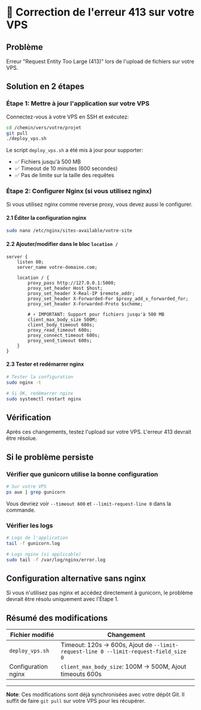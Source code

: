 # 🔧 Correction de l'erreur 413 sur votre VPS

## Problème
Erreur "Request Entity Too Large (413)" lors de l'upload de fichiers sur votre VPS.

## Solution en 2 étapes

### Étape 1: Mettre à jour l'application sur votre VPS

Connectez-vous à votre VPS en SSH et exécutez:

```bash
cd /chemin/vers/votre/projet
git pull
./deploy_vps.sh
```

Le script `deploy_vps.sh` a été mis à jour pour supporter:
- ✅ Fichiers jusqu'à 500 MB
- ✅ Timeout de 10 minutes (600 secondes)
- ✅ Pas de limite sur la taille des requêtes

### Étape 2: Configurer Nginx (si vous utilisez nginx)

Si vous utilisez nginx comme reverse proxy, vous devez aussi le configurer.

#### 2.1 Éditer la configuration nginx

```bash
sudo nano /etc/nginx/sites-available/votre-site
```

#### 2.2 Ajouter/modifier dans le bloc `location /`

```nginx
server {
    listen 80;
    server_name votre-domaine.com;

    location / {
        proxy_pass http://127.0.0.1:5000;
        proxy_set_header Host $host;
        proxy_set_header X-Real-IP $remote_addr;
        proxy_set_header X-Forwarded-For $proxy_add_x_forwarded_for;
        proxy_set_header X-Forwarded-Proto $scheme;
        
        # ⚡ IMPORTANT: Support pour fichiers jusqu'à 500 MB
        client_max_body_size 500M;
        client_body_timeout 600s;
        proxy_read_timeout 600s;
        proxy_connect_timeout 600s;
        proxy_send_timeout 600s;
    }
}
```

#### 2.3 Tester et redémarrer nginx

```bash
# Tester la configuration
sudo nginx -t

# Si OK, redémarrer nginx
sudo systemctl restart nginx
```

## Vérification

Après ces changements, testez l'upload sur votre VPS. L'erreur 413 devrait être résolue.

## Si le problème persiste

### Vérifier que gunicorn utilise la bonne configuration

```bash
# Sur votre VPS
ps aux | grep gunicorn
```

Vous devriez voir `--timeout 600` et `--limit-request-line 0` dans la commande.

### Vérifier les logs

```bash
# Logs de l'application
tail -f gunicorn.log

# Logs nginx (si applicable)
sudo tail -f /var/log/nginx/error.log
```

## Configuration alternative sans nginx

Si vous n'utilisez pas nginx et accédez directement à gunicorn, le problème devrait être résolu uniquement avec l'Étape 1.

## Résumé des modifications

| Fichier modifié | Changement |
|----------------|------------|
| `deploy_vps.sh` | Timeout: 120s → 600s, Ajout de `--limit-request-line 0 --limit-request-field_size 0` |
| Configuration nginx | `client_max_body_size`: 100M → 500M, Ajout timeouts 600s |

---

**Note**: Ces modifications sont déjà synchronisées avec votre dépôt Git. Il suffit de faire `git pull` sur votre VPS pour les récupérer.
